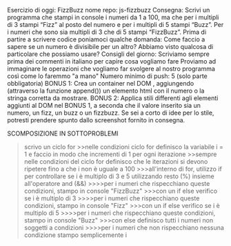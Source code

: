 Esercizio di oggi: FizzBuzz
nome repo: js-fizzbuzz
Consegna:
Scrivi un programma che stampi in console i numeri da 1 a 100, ma che per i multipli di 3 stampi “Fizz” al posto del numero e per i multipli di 5 stampi “Buzz”. Per i numeri che sono sia multipli di 3 che di 5 stampi “FizzBuzz”.
Prima di partire a scrivere codice poniamoci qualche domanda:
Come faccio a sapere se un numero è divisibile per un altro? Abbiamo visto qualcosa di particolare che possiamo usare?
Consigli del giorno:
Scriviamo sempre prima dei commenti in italiano per capire cosa vogliamo fare
Proviamo ad immaginare le operazioni che vogliamo far svolgere al nostro programma così come lo faremmo "a mano"
Numero minimo di push: 5 (solo parte obbligatoria)
BONUS 1: Crea un container nel DOM , aggiungendo (attraverso la funzione append()) un elemento html con il numero o la stringa corretta da mostrare.
BONUS 2: Applica stili differenti agli elementi aggiunti al DOM nel BONUS 1, a seconda che il valore inserito sia un numero, un fizz, un buzz o un fizzbuzz. Se sei a corto di idee per lo stile, potresti prendere spunto dallo screenshot fornito in consegna.

SCOMPOSIZIONE IN SOTTOPROBLEMI
>scrivo un ciclo for
    >>nelle condizioni ciclo for definisco la variabile i = 1 e faccio in modo che incrementi di 1 per ogni iterazione 
    >>sempre nelle condizioni del ciclo for definisco che le iterazioni si devono ripetere fino a che i non è uguale a 100
        >>>all'interno di for, utilizzo if per controllare se i è multiplo di 3 e 5  utilizzando resto (%) insieme all'operatore and (&&)
            >>>>per i numeri che rispecchiano queste condizioni, stampo in console "FizzBuzz"
        >>>con un if else verifico se i è multiplo di 3
            >>>>per i numeri che rispecchiano queste condizioni, stampo in console "Fizz"
        >>>con un if else verifico se i è multiplo di 5
            >>>>per i numeri che rispecchiano queste condizioni, stampo in console "Buzz"
        >>>con else definisco tutti i numeri non soggetti a condizioni
            >>>>per i numeri che non rispecchiano nessuna condizione stampo semplicemente i 